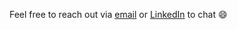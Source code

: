 Feel free to reach out via [email](mailto:lukesonfm@gmail.com) or [LinkedIn](https://www.linkedin.com/in/luke-son/) to chat 😄
